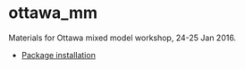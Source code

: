 # ottawa_mm

Materials for Ottawa mixed model workshop, 24-25 Jan 2016.

- [Package installation](https://rawgit.com/bbolker/ottawa_mm/master/packages.html)
